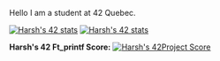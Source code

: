 Hello I am a student at 42 Quebec. 

[![Harsh's 42 stats](https://badge42.herokuapp.com/api/stats/hbanthiy)](https://github.com/JaeSeoKim/badge42)
[![Harsh's 42 stats](https://badge42.herokuapp.com/api/stats/hbanthiy?cursus=C%20Piscine)](https://github.com/JaeSeoKim/badge42)

**Harsh's 42 Ft_printf Score:**
[![Harsh's 42Project Score](https://badge42.herokuapp.com/api/project/hbanthiy/ft_printf)](https://github.com/JaeSeoKim/badge42)
